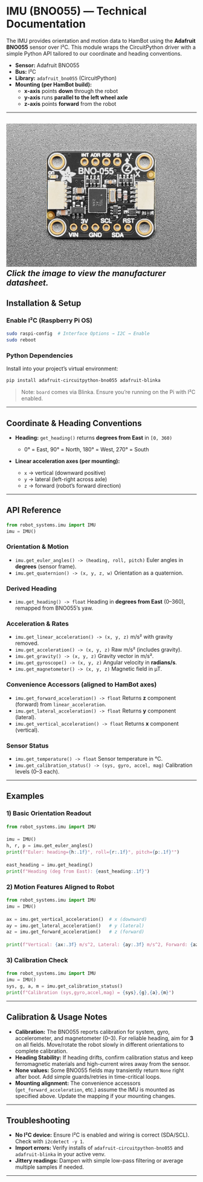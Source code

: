 # IMU (BNO055) — Technical Documentation

The IMU provides orientation and motion data to HamBot using the **Adafruit BNO055** sensor over I²C. This module wraps the CircuitPython driver with a simple Python API tailored to our coordinate and heading conventions.

- **Sensor:** Adafruit BNO055
- **Bus:** I²C
- **Library:** `adafruit_bno055` (CircuitPython)
- **Mounting (per HamBot build):**
  - **x-axis** points **down** through the robot
  - **y-axis** runs **parallel to the left wheel axle**
  - **z-axis** points **forward** from the robot

---
[![BNO055 Sensor](figures/imu.jpg)](https://learn.adafruit.com/adafruit-bno055-absolute-orientation-sensor/downloads)  
*Click the image to view the manufacturer datasheet.*
---

## Installation & Setup

### Enable I²C (Raspberry Pi OS)
```bash
sudo raspi-config  # Interface Options → I2C → Enable
sudo reboot
````

### Python Dependencies

Install into your project’s virtual environment:

```bash
pip install adafruit-circuitpython-bno055 adafruit-blinka
```

> Note: `board` comes via Blinka. Ensure you’re running on the Pi with I²C enabled.

---

## Coordinate & Heading Conventions

* **Heading:** `get_heading()` returns **degrees from East** in `[0, 360)`

  * 0° = East, 90° = North, 180° = West, 270° = South
* **Linear acceleration axes (per mounting):**

  * `x` → vertical (downward positive)
  * `y` → lateral (left-right across axle)
  * `z` → forward (robot’s forward direction)

---

## API Reference

```python
from robot_systems.imu import IMU
imu = IMU()
```

### Orientation & Motion

* `imu.get_euler_angles() -> (heading, roll, pitch)`
  Euler angles in **degrees** (sensor frame).
* `imu.get_quaternion() -> (x, y, z, w)`
  Orientation as a quaternion.

### Derived Heading

* `imu.get_heading() -> float`
  Heading in **degrees from East** (0–360), remapped from BNO055’s yaw.

### Acceleration & Rates

* `imu.get_linear_acceleration() -> (x, y, z)`
  m/s² with gravity removed.
* `imu.get_acceleration() -> (x, y, z)`
  Raw m/s² (includes gravity).
* `imu.get_gravity() -> (x, y, z)`
  Gravity vector in m/s².
* `imu.get_gyroscope() -> (x, y, z)`
  Angular velocity in **radians/s**.
* `imu.get_magnetometer() -> (x, y, z)`
  Magnetic field in µT.

### Convenience Accessors (aligned to HamBot axes)

* `imu.get_forward_acceleration() -> float`
  Returns **z** component (forward) from `linear_acceleration`.
* `imu.get_lateral_acceleration() -> float`
  Returns **y** component (lateral).
* `imu.get_vertical_acceleration() -> float`
  Returns **x** component (vertical).

### Sensor Status

* `imu.get_temperature() -> float`
  Sensor temperature in °C.
* `imu.get_calibration_status() -> (sys, gyro, accel, mag)`
  Calibration levels (0–3 each).

---

## Examples

### 1) Basic Orientation Readout

```python
from robot_systems.imu import IMU

imu = IMU()
h, r, p = imu.get_euler_angles()
print(f"Euler: heading={h:.1f}°, roll={r:.1f}°, pitch={p:.1f}°")

east_heading = imu.get_heading()
print(f"Heading (deg from East): {east_heading:.1f}")
```

### 2) Motion Features Aligned to Robot

```python
from robot_systems.imu import IMU
imu = IMU()

ax = imu.get_vertical_acceleration()  # x (downward)
ay = imu.get_lateral_acceleration()   # y (lateral)
az = imu.get_forward_acceleration()   # z (forward)

print(f"Vertical: {ax:.3f} m/s^2, Lateral: {ay:.3f} m/s^2, Forward: {az:.3f} m/s^2")
```

### 3) Calibration Check

```python
from robot_systems.imu import IMU
imu = IMU()
sys, g, a, m = imu.get_calibration_status()
print(f"Calibration (sys,gyro,accel,mag) = {sys},{g},{a},{m}")
```

---

## Calibration & Usage Notes

* **Calibration:**
  The BNO055 reports calibration for system, gyro, accelerometer, and magnetometer (0–3). For reliable heading, aim for **3** on all fields. Move/rotate the robot slowly in different orientations to complete calibration.
* **Heading Stability:**
  If heading drifts, confirm calibration status and keep ferromagnetic materials and high-current wires away from the sensor.
* **None values:**
  Some BNO055 fields may transiently return `None` right after boot. Add simple guards/retries in time-critical loops.
* **Mounting alignment:**
  The convenience accessors (`get_forward_acceleration`, etc.) assume the IMU is mounted as specified above. Update the mapping if your mounting changes.

---

## Troubleshooting

* **No I²C device:**
  Ensure I²C is enabled and wiring is correct (SDA/SCL). Check with `i2cdetect -y 1`.
* **Import errors:**
  Verify installs of `adafruit-circuitpython-bno055` and `adafruit-blinka` in your active venv.
* **Jittery readings:**
  Dampen with simple low-pass filtering or average multiple samples if needed.

---

